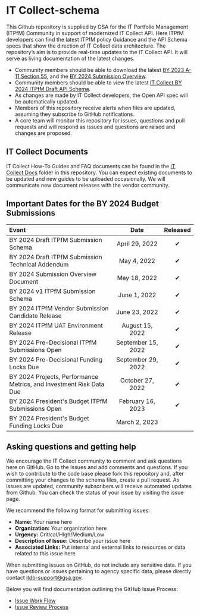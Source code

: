 # IT Collect-schema
This Github repository is supplied by GSA for the IT Portfolio Management (ITPfM) Community in support of modernized IT Collect API. Here ITPfM developers can find the latest ITPfM policy Guidance and the API Schema specs that show the direction of IT Collect data architecture. The repository’s aim is to provide real-time updates to the IT Collect API. It will serve as living documentation of the latest changes.  
 
 * Community members should be able to download the latest [BY 2023 A-11 Section 55](https://www.whitehouse.gov/wp-content/uploads/2018/06/s55.pdf), and the [BY 2024 Submission Overview](https://www.itdashboard.gov/document-search).
 * Community members should be able to view the latest [IT Collect BY 2024 ITPfM Draft API Schema](https://gsa.github.io/ITDB-schema/).
 * As changes are made by IT Collect developers, the Open API spec will be automatically updated.
 * Members of this repository receive alerts when files are updated, assuming they subscribe to GitHub notifications.
 * A core team will monitor this repository for issues, questions and pull requests and will respond as issues and questions are raised and changes are proposed.

## IT Collect Documents
IT Collect How-To Guides and FAQ documents can be found in the [IT Collect Docs](https://github.com/GSA/ITDB-schema/tree/master/IT%20Collect%20Docs) folder in this repository. You can expect existing documents to be updated and new guides to be uploaded occasionally. We will communicate new document releases with the vendor community.

## Important Dates for the BY 2024 Budget Submissions

|  Event  |  Date | Released |
|:-------------|:-------------:|:---:|
|  BY 2024 Draft ITPfM Submission Schema | April 29, 2022 | &#x2714;|
|  BY 2024 Draft ITPfM Submission Technical Addendum | May 4, 2022 | &#x2714;|
|  BY 2024 Submission Overview Document | May 18, 2022 | &#x2714;|
|  BY 2024 v1 ITPfM Submission Schema | June 1, 2022 | &#x2714;|
|  BY 2024 ITPfM Vendor Submission Candidate Release | June 23, 2022 | &#x2714;|
|  BY 2024 ITPfM UAT Environment Release | August 15, 2022 | &#x2714;|
|  BY 2024 Pre-Decisional ITPfM Submissions Open |  September 15, 2022 | &#x2714;|
|  BY 2024 Pre-Decisional Funding Locks Due |  September 29, 2022 | &#x2714;|
|  BY 2024 Projects, Performance Metrics, and Investment Risk Data Due |  October 27, 2022 | &#x2714;|
|  BY 2024 President's Budget ITPfM Submissions Open |  February 16, 2023 | &#x2714; |
|  BY 2024 President's Budget Funding Locks Due |  March 2, 2023 | |

  
## Asking questions and getting help

We encourage the IT Collect community to comment and ask questions here on GitHub. 
Go to the Issues  and add comments and questions. If you wish to contribute to the code base please fork this repository and, after committing your changes to the schema files, create a pull request. As issues are updated, community subscribers will receive automated updates from Github. You can check the status of your issue by visiting the issue page.

We recommend the following format for submitting issues:

  * **Name:** Your name here
  * **Organization:** Your organization here
  * **Urgency:** Critical/High/Medium/Low
  * **Description of Issue:** Describe your issue here
  * **Associated Links:** Put internal and external links to resources or data related to this issue here

When submitting issues on GitHub, do not include any sensitive data. If you have questions or issues pertaining to agency specific data, please directly contact [itdb-support@gsa.gov](mailto:itdb-support@gsa.gov). 

Below you will find documentation outlining the GitHub Issue Process:
  * [Issue Work Flow](https://github.com/ombegov/ITDB-schema/blob/master/GitHubFlowChart2.jpg)
  * [Issue Review Process](https://github.com/ombegov/ITDB-schema/blob/master/GitHub_Flow-v2.jpg)


<br>
 




